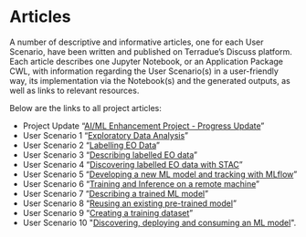 # Articles

A number of descriptive and informative articles, one for each User Scenario, have been written and published on Terradue’s Discuss platform. Each article describes one Jupyter Notebook, or an Application Package CWL, with information regarding the User Scenario(s) in a user-friendly way, its implementation via the Notebook(s) and the generated outputs, as well as links to relevant resources. 

Below are the links to all project articles: 

* Project Update “[AI/ML Enhancement Project - Progress Update](https://discuss.terradue.com/t/announcing-the-launch-of-the-ai-ml-enhancement-project-for-gep-and-urban-tep-exploitation-platforms/1188/3)”
* User Scenario 1 “[Exploratory Data Analysis](https://discuss.terradue.com/t/announcing-the-launch-of-the-ai-ml-enhancement-project-for-gep-and-urban-tep-exploitation-platforms/1188/4)”
* User Scenario 2 “[Labelling EO Data](https://discuss.terradue.com/t/announcing-the-launch-of-the-ai-ml-enhancement-project-for-gep-and-urban-tep-exploitation-platforms/1188/6)”
* User Scenario 3 “[Describing labelled EO data](https://discuss.terradue.com/t/announcing-the-launch-of-the-ai-ml-enhancement-project-for-gep-and-urban-tep-exploitation-platforms/1188/7)”
* User Scenario 4 “[Discovering labelled EO data with STAC](https://discuss.terradue.com/t/announcing-the-launch-of-the-ai-ml-enhancement-project-for-gep-and-urban-tep-exploitation-platforms/1188/8)”
* User Scenario 5 “[Developing a new ML model and tracking with MLflow](https://discuss.terradue.com/t/announcing-the-launch-of-the-ai-ml-enhancement-project-for-gep-and-urban-tep-exploitation-platforms/1188/9)”
* User Scenario 6 “[Training and Inference on a remote machine](https://discuss.terradue.com/t/announcing-the-launch-of-the-ai-ml-enhancement-project-for-gep-and-urban-tep-exploitation-platforms/1188/10)”
* User Scenario 7 “[Describing a trained ML model](https://discuss.terradue.com/t/announcing-the-launch-of-the-ai-ml-enhancement-project-for-gep-and-urban-tep-exploitation-platforms/1188/11)”
* User Scenario 8 “[Reusing an existing pre-trained model](https://discuss.terradue.com/t/announcing-the-launch-of-the-ai-ml-enhancement-project-for-gep-and-urban-tep-exploitation-platforms/1188/12)”
* User Scenario 9 “[Creating a training dataset](https://discuss.terradue.com/t/announcing-the-launch-of-the-ai-ml-enhancement-project-for-gep-and-urban-tep-exploitation-platforms/1188/13)”
* User Scenario 10 "[Discovering, deploying and consuming an ML model](https://discuss.terradue.com/t/announcing-the-launch-of-the-ai-ml-enhancement-project-for-gep-and-urban-tep-exploitation-platforms/1188/14)".